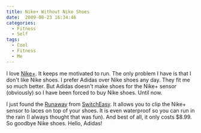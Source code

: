 ```yaml
---
title: Nike+ Without Nike Shoes
date:  2009-08-23 16:34:46
categories:
  - Fitness
  - Self
tags:
  - Cool
  - Fitness
  - Me
---
```


I love <a href="http://www.apple.com/ipod/nike/" target="_blank">Nike+</a>. It keeps me motivated to run. The only problem I have is that I don't like Nike shoes. I prefer Adidas over Nike shoes any day. They fit me so much better. But Adidas doesn't make shoes for the Nike+ sensor (obviously) so I have been forced to buy Nike shoes. Until now.

I just found the <a href="http://switcheasy.com/products/Runaway/Runaway.php" target="_blank">Runaway</a> from <a href="http://switcheasy.com/" target="_blank">SwitchEasy</a>. It allows you to clip the Nike+ sensor to laces on top of your shoes. It is even waterproof so you can run in the rain (I always thought that was fun). And best of all, it only costs $8.99. So goodbye Nike shoes. Hello, Adidas!
